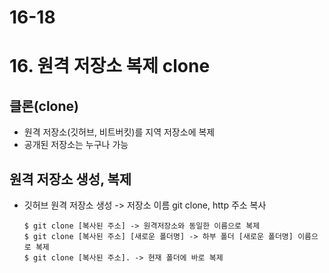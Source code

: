 # 16-18
# 16. 원격 저장소 복제 clone
## 클론(clone)
- 원격 저장소(깃허브, 비트버킷)를 지역 저장소에 복제
- 공개된 저장소는 누구나 가능


## 원격 저장소 생성, 복제
- 깃허브 원격 저장소 생성 -> 저장소 이름 git clone, http 주소 복사
  ```
  $ git clone [복사된 주소] -> 원격저장소와 동일한 이름으로 복제
  $ git clone [복사된 주소] [새로운 폴더명] -> 하부 폴더 [새로운 폴더명] 이름으로 복제
  $ git clone [복사된 주소]. -> 현재 폴더에 바로 복제
  ```
